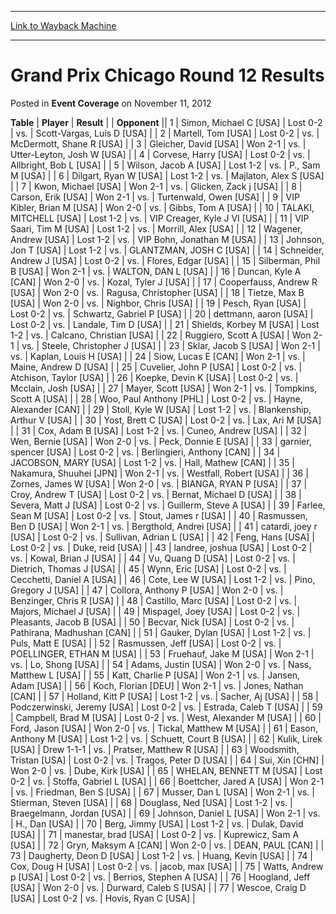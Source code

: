 
---
[Link to Wayback Machine](https://web.archive.org/web/20211021094202/https://magic.wizards.com/en/articles/archive/event-coverage/grand-prix-chicago-round-12-results-2012-11-11)

[_metadata_:description]:- "TablePlayerResult Opponent 1Simon, Michael C [USA]Lost 0-2vs.Scott-Vargas, Luis D [USA] 2Martell, Tom [USA]Lost 0-2vs.McDermott, Shane R [USA] 3Gleicher, David [USA]Won 2-1vs.Utter-Leyton, Josh W [USA] 4Corvese, Harry [USA]Lost 0-2vs.Allbright, Bob L [USA] 5Wilson, Jacob A [USA]Lost 1-2vs.P., Sam M [USA] 6Dilgart, Ryan W [USA]Lost 1-2vs.Majlaton, Alex S [USA] 7Kwon, Michael"
[_metadata_:generator]:- "Drupal 7 (http://drupal.org)"
[_metadata_:node]:- "449541"
[_metadata_:publish_date]:- "2012-11-11"
[_metadata_:source]:- "div-main-content"
[_metadata_:title]:- "Grand Prix Chicago Round 12 Results"
[_metadata_:wayback_capture_timestamp]:- "2021-10-21 09:42:02"
[_metadata_:wayback_raw_url]:- "https://web.archive.org/web/20211021094202id_/https://magic.wizards.com/en/articles/archive/event-coverage/grand-prix-chicago-round-12-results-2012-11-11"
[_metadata_:wayback_url]:- "https://magic.wizards.com/en/articles/archive/event-coverage/grand-prix-chicago-round-12-results-2012-11-11"
---


Grand Prix Chicago Round 12 Results
===================================



 Posted in **Event Coverage**
 on November 11, 2012 












 **Table** | **Player** | **Result** |  | **Opponent** ||  1 | Simon, Michael C [USA] | Lost 0-2 | vs. | Scott-Vargas, Luis D [USA] |
|  2 | Martell, Tom [USA] | Lost 0-2 | vs. | McDermott, Shane R [USA] |
|  3 | Gleicher, David [USA] | Won 2-1 | vs. | Utter-Leyton, Josh W [USA] |
|  4 | Corvese, Harry [USA] | Lost 0-2 | vs. | Allbright, Bob L [USA] |
|  5 | Wilson, Jacob A [USA] | Lost 1-2 | vs. | P., Sam M [USA] |
|  6 | Dilgart, Ryan W [USA] | Lost 1-2 | vs. | Majlaton, Alex S [USA] |
|  7 | Kwon, Michael [USA] | Won 2-1 | vs. | Glicken, Zack j [USA] |
|  8 | Carson, Erik [USA] | Won 2-1 | vs. | Turtenwald, Owen [USA] |
|  9 | VIP Kibler, Brian M [USA] | Won 2-0 | vs. | Gibbs, Tom A [USA] |
|  10 | TALAKI, MITCHELL [USA] | Lost 1-2 | vs. | VIP Creager, Kyle J VI [USA] |
|  11 | VIP Saari, Tim M [USA] | Lost 1-2 | vs. | Morrill, Alex [USA] |
|  12 | Wagener, Andrew [USA] | Lost 1-2 | vs. | VIP Bohn, Jonathan M [USA] |
|  13 | Johnson, Jon T [USA] | Lost 1-2 | vs. | GLANTZMAN, JOSH C [USA] |
|  14 | Schneider, Andrew J [USA] | Lost 0-2 | vs. | Flores, Edgar [USA] |
|  15 | Silberman, Phil B [USA] | Won 2-1 | vs. | WALTON, DAN L [USA] |
|  16 | Duncan, Kyle A [CAN] | Won 2-0 | vs. | Kozal, Tyler J [USA] |
|  17 | Cooperfauss, Andrew R [USA] | Won 2-0 | vs. | Ragusa, Christopher [USA] |
|  18 | Tietze, Max B [USA] | Won 2-0 | vs. | Nighbor, Chris [USA] |
|  19 | Pesch, Ryan [USA] | Lost 0-2 | vs. | Schwartz, Gabriel P [USA] |
|  20 | dettmann, aaron [USA] | Lost 0-2 | vs. | Landale, Tim D [USA] |
|  21 | Shields, Korbey M [USA] | Lost 1-2 | vs. | Calcano, Christian [USA] |
|  22 | Ruggiero, Scott A [USA] | Won 2-1 | vs. | Steele, Christopher J [USA] |
|  23 | Sklar, Jacob S [USA] | Won 2-1 | vs. | Kaplan, Louis H [USA] |
|  24 | Siow, Lucas E [CAN] | Won 2-1 | vs. | Maine, Andrew D [USA] |
|  25 | Cuvelier, John P [USA] | Lost 0-2 | vs. | Atchison, Taylor [USA] |
|  26 | Koepke, Devin K [USA] | Lost 0-2 | vs. | Mcclain, Josh [USA] |
|  27 | Mayer, Scott [USA] | Won 2-1 | vs. | Tompkins, Scott A [USA] |
|  28 | Woo, Paul Anthony [PHL] | Lost 0-2 | vs. | Hayne, Alexander [CAN] |
|  29 | Stoll, Kyle W [USA] | Lost 1-2 | vs. | Blankenship, Arthur V [USA] |
|  30 | Yost, Brett C [USA] | Lost 0-2 | vs. | Lax, Ari M [USA] |
|  31 | Cox, Adam B [USA] | Lost 1-2 | vs. | Cuneo, Andrew [USA] |
|  32 | Wen, Bernie [USA] | Won 2-0 | vs. | Peck, Donnie E [USA] |
|  33 | garnier, spencer [USA] | Lost 0-2 | vs. | Berlingieri, Anthony [CAN] |
|  34 | JACOBSON, MARY [USA] | Lost 1-2 | vs. | Hall, Mathew [CAN] |
|  35 | Nakamura, Shuuhei [JPN] | Won 2-1 | vs. | Westfall, Robert [USA] |
|  36 | Zornes, James W [USA] | Won 2-0 | vs. | BIANGA, RYAN P [USA] |
|  37 | Croy, Andrew T [USA] | Lost 0-2 | vs. | Bernat, Michael D [USA] |
|  38 | Severa, Matt J [USA] | Lost 0-2 | vs. | Guillerm, Steve A [USA] |
|  39 | Farlee, Sean M [USA] | Lost 0-2 | vs. | Stout, James r [USA] |
|  40 | Rasmussen, Ben D [USA] | Won 2-1 | vs. | Bergthold, Andrei [USA] |
|  41 | catardi, joey r [USA] | Lost 0-2 | vs. | Sullivan, Adrian L [USA] |
|  42 | Feng, Hans [USA] | Lost 0-2 | vs. | Duke, reid [USA] |
|  43 | landree, joshua [USA] | Lost 0-2 | vs. | Kowal, Brian J [USA] |
|  44 | Vu, Quang D [USA] | Lost 0-2 | vs. | Dietrich, Thomas J [USA] |
|  45 | Wynn, Eric [USA] | Lost 0-2 | vs. | Cecchetti, Daniel A [USA] |
|  46 | Cote, Lee W [USA] | Lost 1-2 | vs. | Pino, Gregory J [USA] |
|  47 | Collora, Anthony P [USA] | Won 2-0 | vs. | Benzinger, Chris R [USA] |
|  48 | Castillo, Marc [USA] | Lost 0-2 | vs. | Majors, Michael J [USA] |
|  49 | Mispagel, Joey [USA] | Lost 0-2 | vs. | Pleasants, Jacob B [USA] |
|  50 | Becvar, Nick [USA] | Lost 0-2 | vs. | Pathirana, Madhushan [CAN] |
|  51 | Gauker, Dylan [USA] | Lost 1-2 | vs. | Puls, Matt E [USA] |
|  52 | Rasmussen, Jeff [USA] | Lost 0-2 | vs. | POELLINGER, ETHAN M [USA] |
|  53 | Fruehauf, Jake M [USA] | Won 2-1 | vs. | Lo, Shong [USA] |
|  54 | Adams, Justin [USA] | Won 2-0 | vs. | Nass, Matthew L [USA] |
|  55 | Katt, Charlie P [USA] | Won 2-1 | vs. | Jansen, Adam [USA] |
|  56 | Koch, Florian [DEU] | Won 2-1 | vs. | Jones, Nathan [CAN] |
|  57 | Holland, Kitt P [USA] | Lost 1-2 | vs. | Sacher, Aj [USA] |
|  58 | Podczerwinski, Jeremy [USA] | Lost 0-2 | vs. | Estrada, Caleb T [USA] |
|  59 | Campbell, Brad M [USA] | Lost 0-2 | vs. | West, Alexander M [USA] |
|  60 | Ford, Jason [USA] | Won 2-0 | vs. | Tickal, Matthew M [USA] |
|  61 | Eason, Anthony M [USA] | Lost 1-2 | vs. | Schuett, Court B [USA] |
|  62 | Kulik, Lirek [USA] | Drew 1-1-1 | vs. | Pratser, Matthew R [USA] |
|  63 | Woodsmith, Tristan [USA] | Lost 0-2 | vs. | Tragos, Peter D [USA] |
|  64 | Sui, Xin [CHN] | Won 2-0 | vs. | Dube, Kirk [USA] |
|  65 | WHELAN, BENNETT M [USA] | Lost 0-2 | vs. | Stoffa, Gabriel L [USA] |
|  66 | Boettcher, Jared A [USA] | Won 2-1 | vs. | Friedman, Ben S [USA] |
|  67 | Musser, Dan L [USA] | Won 2-1 | vs. | Stierman, Steven [USA] |
|  68 | Douglass, Ned [USA] | Lost 1-2 | vs. | Braegelmann, Jordan [USA] |
|  69 | Johnson, Daniel L [USA] | Won 2-1 | vs. | H., Dan [USA] |
|  70 | Berg, Jimmy [USA] | Lost 1-2 | vs. | Dulak, David [USA] |
|  71 | manestar, brad [USA] | Lost 0-2 | vs. | Kuprewicz, Sam A [USA] |
|  72 | Gryn, Maksym A [CAN] | Won 2-0 | vs. | DEAN, PAUL [CAN] |
|  73 | Daugherty, Deon D [USA] | Lost 1-2 | vs. | Huang, Kevin [USA] |
|  74 | Cox, Doug H [USA] | Lost 0-2 | vs. | jacob, max [USA] |
|  75 | Watts, Andrew p [USA] | Lost 0-2 | vs. | Berrios, Stephen A [USA] |
|  76 | Hoogland, Jeff [USA] | Won 2-0 | vs. | Durward, Caleb S [USA] |
|  77 | Wescoe, Craig D [USA] | Lost 0-2 | vs. | Hovis, Ryan C [USA] |







